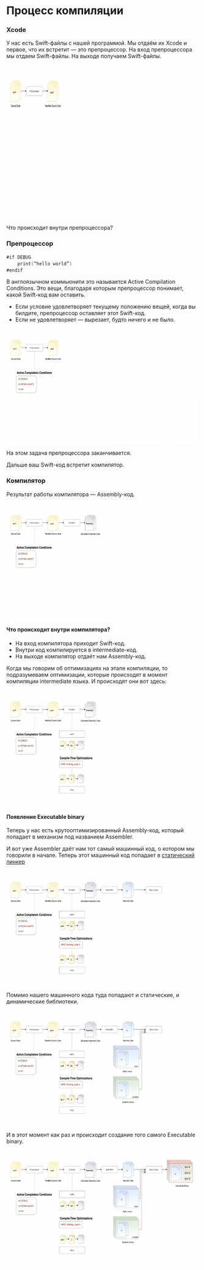 # Процесс компиляции 

### Xcode

У нас есть Swift-файлы с нашей программой. Мы отдаём их Xcode и первое, что их встретит — это препроцессор. На вход препроцессора мы отдаем Swift-файлы. На выходе получаем Swift-файлы.

<img src="img/xcode.png" alt="xcode" width="900" height="400">

Что происходит внутри препроцессора? 

### Препроцессор

```swift
#if DEBUG
    print(“hello world”)
#endif
```

В англоязычном коммьюнити это называется Active Compilation Conditions. Это вещи, благодаря которым препроцессор понимает, какой Swift-код вам оставить. 

- Если условие удовлетворяет текущему положению вещей, когда вы билдите, препроцессор оставляет этот Swift-код.
- Если не удовлетворяет — вырезает, будто ничего и не было.

<img src="img/preprocessor.png" alt="preprocessor" width="700" height="300">

На этом задача препроцессора заканчивается. 

Дальше ваш Swift-код встретит компилятор.

### Компилятор

Результат работы компилятора — Assembly-код. 

<img src="img/compil.png" alt="compil" width="700" height="300">

#### Что происходит внутри компилятора?

- На вход компилятора приходит Swift-код.
- Внутри код компилируется в intermediate-код.
- На выходе компилятор отдаёт нам Assembly-код.

Когда мы говорим об оптимизациях на этапе компиляции, то подразумеваем оптимизации, которые происходят в момент компиляции intermediate языка. И происходят они вот здесь:

<img src="img/compile-optimize.png" alt="compil" width="700" height="300">

#### Появление Executable binary

Теперь у нас есть крутооптимизированный Assembly-код, который попадает в механизм под названием Assembler. 

И вот уже Assembler даёт нам тот самый машинный код, о котором мы говорили в начале. Теперь этот машинный код попадает в [статический линкер](04_Linking.md)

<img src="img/compile-linker.png" alt="compile-linker" width="700" height="300">

Помимо нашего машинного кода туда попадают и статические, и динамические библиотеки.

<img src="img/static-dynmayc-compile.png" alt="compile-linker" width="700" height="300">

И в этот момент как раз и происходит создание того самого Executable binary.

<img src="img/compele-binary.png" alt="compile-linker" width="700" height="300">
